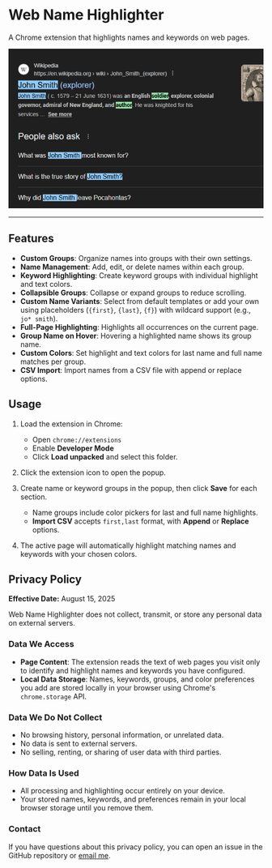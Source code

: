 # **Web Name Highlighter**

A Chrome extension that highlights names and keywords on web pages.

![Screenshot](./readmeAssets/example640x400.png)

---

## **Features**

* **Custom Groups**: Organize names into groups with their own settings.
* **Name Management**: Add, edit, or delete names within each group.
* **Keyword Highlighting**: Create keyword groups with individual highlight and text colors.
* **Collapsible Groups**: Collapse or expand groups to reduce scrolling.
* **Custom Name Variants**: Select from default templates or add your own using placeholders (`{first}`, `{last}`, `{f}`) with wildcard support (e.g., `jo* smith`).
* **Full-Page Highlighting**: Highlights all occurrences on the current page.
* **Group Name on Hover**: Hovering a highlighted name shows its group name.
* **Custom Colors**: Set highlight and text colors for last name and full name matches per group.
* **CSV Import**: Import names from a CSV file with append or replace options.

## **Usage**

1. Load the extension in Chrome:

   * Open `chrome://extensions`
   * Enable **Developer Mode**
   * Click **Load unpacked** and select this folder.
2. Click the extension icon to open the popup.
3. Create name or keyword groups in the popup, then click **Save** for each section.

   * Name groups include color pickers for last and full name highlights.
   * **Import CSV** accepts `first,last` format, with **Append** or **Replace** options.
4. The active page will automatically highlight matching names and keywords with your chosen colors.


## **Privacy Policy**

**Effective Date:** August 15, 2025

Web Name Highlighter does not collect, transmit, or store any personal data on external servers.

### **Data We Access**

* **Page Content**: The extension reads the text of web pages you visit only to identify and highlight names and keywords you have configured.
* **Local Data Storage**: Names, keywords, groups, and color preferences you add are stored locally in your browser using Chrome's `chrome.storage` API.

### **Data We Do Not Collect**

* No browsing history, personal information, or unrelated data.
* No data is sent to external servers.
* No selling, renting, or sharing of user data with third parties.

### **How Data Is Used**

* All processing and highlighting occur entirely on your device.
* Your stored names, keywords, and preferences remain in your local browser storage until you remove them.

### **Contact**

If you have questions about this privacy policy, you can open an issue in the GitHub repository or [email me](mailto:me@zachstrout.com).

